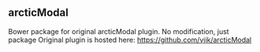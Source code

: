 ## arcticModal 

Bower package for original arcticModal plugin. No modification, just package
Original plugin is hosted here: https://github.com/vjik/arcticModal
